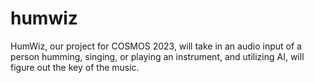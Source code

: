 # humwiz
HumWiz, our project for COSMOS 2023, will take in an audio input of a person humming, singing, or playing an instrument, and utilizing AI, will figure out the key of the music.
